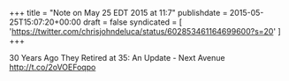 +++
title = "Note on May 25 EDT 2015 at 11:7"
publishdate = 2015-05-25T15:07:20+00:00
draft = false
syndicated = [ 'https://twitter.com/chrisjohndeluca/status/602853461164699600?s=20' ]
+++

30 Years Ago They Retired at 35: An Update - Next Avenue http://t.co/2oVOEFoqpo
